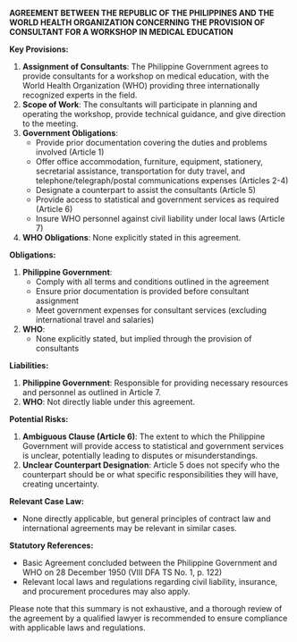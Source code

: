 **AGREEMENT BETWEEN THE REPUBLIC OF THE PHILIPPINES AND THE WORLD HEALTH ORGANIZATION CONCERNING THE PROVISION OF CONSULTANT FOR A WORKSHOP IN MEDICAL EDUCATION**

**Key Provisions:**

1. **Assignment of Consultants**: The Philippine Government agrees to provide consultants for a workshop on medical education, with the World Health Organization (WHO) providing three internationally recognized experts in the field.
2. **Scope of Work**: The consultants will participate in planning and operating the workshop, provide technical guidance, and give direction to the meeting.
3. **Government Obligations**:
	* Provide prior documentation covering the duties and problems involved (Article 1)
	* Offer office accommodation, furniture, equipment, stationery, secretarial assistance, transportation for duty travel, and telephone/telegraph/postal communications expenses (Articles 2-4)
	* Designate a counterpart to assist the consultants (Article 5)
	* Provide access to statistical and government services as required (Article 6)
	* Insure WHO personnel against civil liability under local laws (Article 7)
4. **WHO Obligations**: None explicitly stated in this agreement.

**Obligations:**

1. **Philippine Government**:
	* Comply with all terms and conditions outlined in the agreement
	* Ensure prior documentation is provided before consultant assignment
	* Meet government expenses for consultant services (excluding international travel and salaries)
2. **WHO**:
	* None explicitly stated, but implied through the provision of consultants

**Liabilities:**

1. **Philippine Government**: Responsible for providing necessary resources and personnel as outlined in Article 7.
2. **WHO**: Not directly liable under this agreement.

**Potential Risks:**

1. **Ambiguous Clause (Article 6)**: The extent to which the Philippine Government will provide access to statistical and government services is unclear, potentially leading to disputes or misunderstandings.
2. **Unclear Counterpart Designation**: Article 5 does not specify who the counterpart should be or what specific responsibilities they will have, creating uncertainty.

**Relevant Case Law:**

* None directly applicable, but general principles of contract law and international agreements may be relevant in similar cases.

**Statutory References:**

* Basic Agreement concluded between the Philippine Government and WHO on 28 December 1950 (VIII DFA TS No. 1, p. 122)
* Relevant local laws and regulations regarding civil liability, insurance, and procurement procedures may also apply.

Please note that this summary is not exhaustive, and a thorough review of the agreement by a qualified lawyer is recommended to ensure compliance with applicable laws and regulations.
